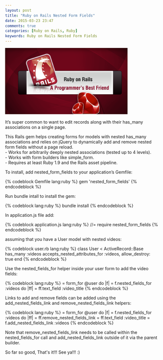 ```yaml
---
layout: post
title: "Ruby on Rails Nested Form Fields"
date: 2015-03-23 23:47
comments: true
categories: [Ruby on Rails, Ruby]
keywords: Ruby on Rails Nested Form Fields
---
```


<p>
  <img src="/images/ruby_on_rails.png" width="400" alt="Ruby on Rails Nested Form Fields" />
</p>

<p>
  It’s super common to want to edit records along with their has_many associations on a single page.
</p>

<p>
  This Rails gem helps creating forms for models with nested has_many associations and relies on jQuery to dynamically add and remove nested form fields without a page reload.<br/>
  - Works for arbitrarily deeply nested associations (tested up to 4 levels).<br/>
  - Works with form builders like simple_form.<br/>
  - Requires at least Ruby 1.9 and the Rails asset pipeline.
</p>

<p>
  To install, add nested_form_fields to your application’s Gemfile:
</p>

{% codeblock Gemfile lang:ruby %}
gem 'nested_form_fields'
{% endcodeblock %}

<p>
  Run bundle intall to install the gem:
</p>

{% codeblock lang:ruby %}
bundle install
{% endcodeblock %}

<p>
  In application.js file add:
</p>

{% codeblock application.js lang:ruby %}
//= require nested_form_fields
{% endcodeblock %}

<p>
  assuming that you have a User model with nested videos:
</p>

{% codeblock user.rb lang:ruby %}
class User < ActiveRecord::Base
  has_many :videos
  accepts_nested_attributes_for :videos, allow_destroy: true
end
{% endcodeblock %}

<p>
  Use the nested_fields_for helper inside your user form to add the video fields:
</p>

{% codeblock lang:ruby %}
= form_for @user do |f|
  = f.nested_fields_for :videos do |ff|
    = ff.text_field :video_title
{% endcodeblock %}

<p>
  Links to add and remove fields can be added using the add_nested_fields_link and remove_nested_fields_link helpers:
</p>

{% codeblock lang:ruby %}
= form_for @user do |f|
  = f.nested_fields_for :videos do |ff|
    = ff.remove_nested_fields_link
    = ff.text_field :video_title
  = f.add_nested_fields_link :videos
{% endcodeblock %}

<p>
  Note that remove_nested_fields_link needs to be called within the nested_fields_for call and add_nested_fields_link outside of it via the parent builder.
</p>

<p>
  So far so good, That's it!!! See ya!!! :)
</p>